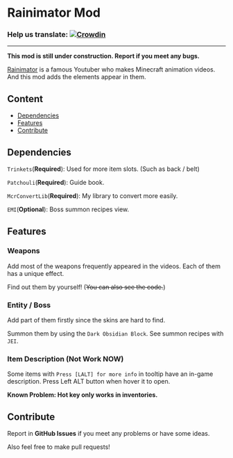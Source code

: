 # Rainimator Mod

### Help us translate: [![Crowdin](https://badges.crowdin.net/rainimatormod/localized.svg)](https://crowdin.com/project/rainimatormod)

---
**This mod is still under construction. Report if you meet any bugs.**

[Rainimator](https://www.youtube.com/@Rainimator) is a famous Youtuber who makes Minecraft animation videos. 
And this mod adds the elements appear in them.

## Content
- [Dependencies](#Dependencies)
- [Features](#Features)
- [Contribute](#Contribute)

## Dependencies
`Trinkets`(**Required**): Used for more item slots. (Such as back / belt)

`Patchouli`(**Required**): Guide book.

`McrConvertLib`(**Required**): My library to convert more easily.

`EMI`(**Optional**): Boss summon recipes view.

## Features
### Weapons
Add most of the weapons frequently appeared in the videos.
Each of them has a unique effect.

Find out them by yourself! (~~You can also see the code.~~)

### Entity / Boss
Add part of them firstly since the skins are hard to find.

Summon them by using the `Dark Obsidian Block`.
See summon recipes with `JEI`.

### Item Description (Not Work **NOW**)
Some items with `Press [LALT] for more info` in tooltip have an in-game description.
Press Left ALT button when hover it to open.

**Known Problem: Hot key only works in inventories.**

## Contribute
Report in **GitHub Issues** if you meet any problems or have some ideas.

Also feel free to make pull requests!